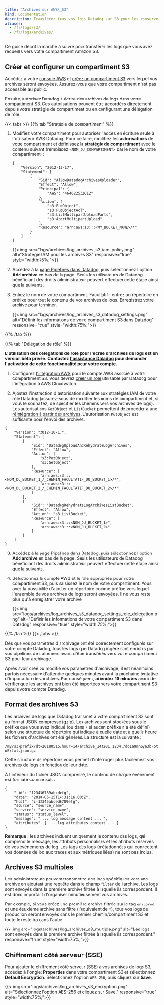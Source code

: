 ```yaml
---
title: "Archives sur AWS\_S3"
kind: Documentation
description: Transférez tous vos logs Datadog sur S3 pour les conserver à long terme.
aliases:
  - /fr/logs/s3/
  - /fr/logs/archives/
---
```

Ce guide décrit la marche à suivre pour transférer les logs que vous avez recueillis vers votre compartiment Amazon S3.

## Créer et configurer un compartiment S3

Accédez à votre [console AWS][1] et [créez un compartiment S3][2] vers lequel vos archives seront envoyées. Assurez-vous que votre compartiment n'est pas accessible au public.

Ensuite, autorisez Datadog à écrire des archives de logs dans votre compartiment S3. Ces autorisations peuvent être accordées directement depuis votre stratégie de compartiment ou en configurant une délégation de rôle.

{{< tabs >}}
{{% tab "Stratégie de compartiment" %}}

1. Modifiez votre compartiment pour autoriser l'accès en écriture seule à l'utilisateur AWS Datadog. Pour ce faire, modifiez les **autorisations** de votre compartiment et définissez la **stratégie de compartiment** avec le contenu suivant (remplacez `<NOM_DU_COMPARTIMENT>` par le nom de votre compartiment) :

    ```
    {
        "Version": "2012-10-17",
        "Statement": [
            {
                "Sid": "AllowDatadogArchivesUploader",
                "Effect": "Allow",
                "Principal": {
                    "AWS": "464622532012"
                },
                "Action": [
                    "s3:PutObject",
                    "s3:PutObjectAcl",
                    "s3:ListMultipartUploadParts",
                    "s3:AbortMultipartUpload"
                ],
                "Resource": "arn:aws:s3:::<MY_BUCKET_NAME>/*"
            }
        ]
    }
    ```

    {{< img src="logs/archives/log_archives_s3_iam_policy.png" alt="Stratégie IAM pour les archives S3" responsive="true" style="width:75%;">}}

2. Accédez à la [page Pipelines dans Datadog][1], puis sélectionnez l'option **Add archive** en bas de la page. Seuls les utilisateurs de Datadog bénéficiant des droits administrateur peuvent effectuer cette étape ainsi que la suivante.

3. Entrez le nom de votre compartiment. Facultatif : entrez un répertoire en préfixe pour tout le contenu de vos archives de logs. Enregistrez votre archive pour terminer.

    {{< img src="logs/archives/log_archives_s3_datadog_settings.png" alt="Définir les informations de votre compartiment S3 dans Datadog" responsive="true" style="width:75%;">}}

[1]: https://app.datadoghq.com/logs/pipelines
{{% /tab %}}

{{% tab "Délégation de rôle" %}}

**L'utilisation des délégations de rôle pour l'écrire d'archives de logs est en version bêta privée. Contactez [l'assistance Datadog][1] pour demander l'activation de cette fonctionnalité pour votre compte.**

1. Configurez [l'intégration AWS][2] pour le compte AWS associé à votre compartiment S3. Vous devrez [créer un rôle][3] utilisable par Datadog pour l'intégration à AWS Cloudwatch. 

2. Ajoutez l'instruction d'autorisation suivante aux stratégies IAM de votre rôle Datadog (assurez-vous de modifier les noms de compartiment et, si vous le souhaitez, de spécifier les chemins vers vos archives de logs). Les autorisations `GetObject` et `ListBucket` permettent de procéder à une [réintégration à partir des archives][4]. L'autorisation `PutObject` est suffisante pour l'envoi des archives.

```
{
    "Version": "2012-10-17",
    "Statement": [
        {
            "Sid": "DatadogUploadAndRehydrateLogArchives",
            "Effect": "Allow",
            "Action": [
                "s3:PutObject",
                "s3:GetObject"
            ],
            "Resource": [
                "arn:aws:s3:::<NOM_DU_BUCKET_1_/_CHEMIN_FACULTATIF_DU_BUCKET_1>/*",
                "arn:aws:s3:::<NOM_DU_BUCKET_2_/_CHEMIN_FACULTATIF_DU_BUCKET_2>/*"
            ]
        },
        {
            "Sid": "DatadogRehydrateLogArchivesListBucket",
            "Effect": "Allow",
            "Action": "s3:ListBucket",
            "Resource": [
                "arn:aws:s3:::<NOM_DU_BUCKET_1>",
                "arn:aws:s3:::<NOM_DU_BUCKET_2>"
            ]
        }
    ]
}
```

3. Accédez à la [page Pipelines dans Datadog][5], puis sélectionnez l'option **Add archive** en bas de la page. Seuls les utilisateurs de Datadog bénéficiant des droits administrateur peuvent effectuer cette étape ainsi que la suivante.

4. Sélectionnez le compte AWS et le rôle appropriés pour votre compartiment S3, puis saisissez le nom de votre compartiment. Vous avez la possibilité d'ajouter un répertoire comme préfixe vers lequel l'ensemble de vos archives de logs seront envoyées. Il ne vous reste plus qu'à enregistrer votre archive.

    {{< img src="logs/archives/log_archives_s3_datadog_settings_role_delegation.png" alt="Définir les informations de votre compartiment S3 dans Datadog" responsive="true" style="width:75%;">}}

[1]: /fr/help
[2]: https://app.datadoghq.com/account/settings#integrations/amazon-web-services
[3]: /fr/integrations/amazon_web_services/?tab=allpermissions#installation
[4]: /fr/logs/archives/rehydrating
[5]: https://app.datadoghq.com/logs/pipelines
{{% /tab %}}
{{< /tabs >}}

Dès que vos paramètres d'archivage ont été correctement configurés sur votre compte Datadog, tous les logs que Datadog ingère sont enrichis par vos pipelines de traitement avant d'être transférés vers votre compartiment S3 pour leur archivage.

Après avoir créé ou modifié vos paramètres d'archivage, il est néanmoins parfois nécessaire d'attendre quelques minutes avant la prochaine tentative d'importation des archives. Par conséquent, **attendez 15 minutes** avant de vérifier que les archives ont bien été importées vers votre compartiment S3 depuis votre compte Datadog.

## Format des archives S3

Les archives de logs que Datadog transmet à votre compartiment S3 sont au format JSON compressé (gzip). Les archives sont stockées sous le préfixe que vous avez indiqué (ou dans `/` si aucun préfixe n'a été défini) selon une structure de répertoire qui indique à quelle date et à quelle heure les fichiers d'archives ont été générés. La structure est la suivante :

`/my/s3/prefix/dt=20180515/hour=14/archive_143201.1234.7dq1a9mnSya3bFotoErfxl.json.gz`

Cette structure de répertoire vous permet d'interroger plus facilement vos archives de logs en fonction de leur date.

À l'intérieur du fichier JSON compressé, le contenu de chaque événement est formaté comme suit :

```
{
    "_id": "123456789abcdefg",
    "date": "2018-05-15T14:31:16.003Z",
    "host": "i-12345abced6789efg",
    "source": "source_name",
    "service": "service_name",
    "status": "status_level",
    "message": " ... log message content ... ",
    "attributes": { ... log attributes content ... }
}
```

**Remarque :** les archives incluent uniquement le contenu des logs, qui comprend le message, les attributs personnalisés et les attributs réservés de vos événements de log. Les tags des logs (métadonnées qui connectent vos données de log aux traces et aux métriques liées) ne sont pas inclus.

## Archives S3 multiples

Les administrateurs peuvent transmettre des logs spécifiques vers une archive en ajoutant une requête dans le champ `filter` de l'archive. Les logs sont envoyés dans la première archive filtrée à laquelle ils correspondent. Il est donc important d'organiser minutieusement vos archives.

Par exemple, si vous créez une première archive filtrée sur le tag `env:prod` et une deuxième archive sans filtre (l'équivalent de `*`), tous vos logs de production seront envoyés dans le premier chemin/compartiment S3 et toute le reste ira dans l'autre.

{{< img src="logs/archives/log_archives_s3_multiple.png" alt="Les logs sont envoyés dans la première archive filtrée à laquelle ils correspondent." responsive="true" style="width:75%;">}}

## Chiffrement côté serveur (SSE)

Pour ajouter le chiffrement côté serveur (SSE) à vos archives de logs S3, accédez à l'onglet **Properties** dans votre compartiment S3 et sélectionnez **Default Encryption**. Sélectionnez l'option `AES-256`, puis cliquez sur **Save**.

{{< img src="logs/archives/log_archives_s3_encryption.png" alt="Sélectionnez l'option AES-256 et cliquez sur Save." responsive="true" style="width:75%;">}}

[1]: https://s3.console.aws.amazon.com/s3
[2]: https://docs.aws.amazon.com/AmazonS3/latest/user-guide/create-bucket.html